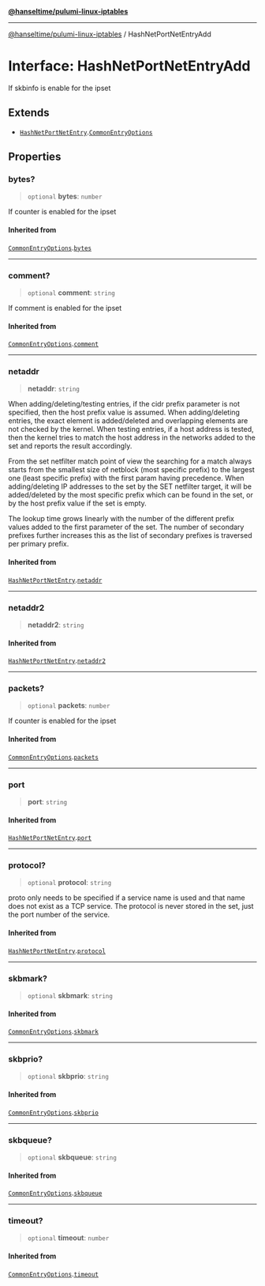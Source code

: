 [**@hanseltime/pulumi-linux-iptables**](../README.md)

***

[@hanseltime/pulumi-linux-iptables](../README.md) / HashNetPortNetEntryAdd

# Interface: HashNetPortNetEntryAdd

If skbinfo is enable for the ipset

## Extends

- [`HashNetPortNetEntry`](HashNetPortNetEntry.md).[`CommonEntryOptions`](CommonEntryOptions.md)

## Properties

### bytes?

> `optional` **bytes**: `number`

If counter is enabled for the ipset

#### Inherited from

[`CommonEntryOptions`](CommonEntryOptions.md).[`bytes`](CommonEntryOptions.md#bytes)

***

### comment?

> `optional` **comment**: `string`

If comment is enabled for the ipset

#### Inherited from

[`CommonEntryOptions`](CommonEntryOptions.md).[`comment`](CommonEntryOptions.md#comment)

***

### netaddr

> **netaddr**: `string`

When adding/deleting/testing entries, if the cidr prefix parameter is not specified, then the host prefix value is assumed. When adding/deleting entries, the exact element is added/deleted and overlapping elements are not checked by the kernel. When testing entries, if a host address is tested, then the kernel tries to match the host address in the networks added to the set and reports the result accordingly.

From the set netfilter match point of view the searching for a match always starts from the smallest size of netblock (most specific prefix) to the largest one (least specific prefix) with the first param having precedence. When adding/deleting IP addresses to the set by the SET netfilter target, it will be added/deleted by the most specific prefix which can be found in the set, or by the host prefix value if the set is empty.

The lookup time grows linearly with the number of the different prefix values added to the first parameter of the set. The number of secondary prefixes further increases this as the list of secondary prefixes is traversed per primary prefix.

#### Inherited from

[`HashNetPortNetEntry`](HashNetPortNetEntry.md).[`netaddr`](HashNetPortNetEntry.md#netaddr)

***

### netaddr2

> **netaddr2**: `string`

#### Inherited from

[`HashNetPortNetEntry`](HashNetPortNetEntry.md).[`netaddr2`](HashNetPortNetEntry.md#netaddr2)

***

### packets?

> `optional` **packets**: `number`

If counter is enabled for the ipset

#### Inherited from

[`CommonEntryOptions`](CommonEntryOptions.md).[`packets`](CommonEntryOptions.md#packets)

***

### port

> **port**: `string`

#### Inherited from

[`HashNetPortNetEntry`](HashNetPortNetEntry.md).[`port`](HashNetPortNetEntry.md#port)

***

### protocol?

> `optional` **protocol**: `string`

proto only needs to be specified if a service name is used and that name does not exist as a TCP service. The protocol is never stored in the set, just the port number of the service.

#### Inherited from

[`HashNetPortNetEntry`](HashNetPortNetEntry.md).[`protocol`](HashNetPortNetEntry.md#protocol)

***

### skbmark?

> `optional` **skbmark**: `string`

#### Inherited from

[`CommonEntryOptions`](CommonEntryOptions.md).[`skbmark`](CommonEntryOptions.md#skbmark)

***

### skbprio?

> `optional` **skbprio**: `string`

#### Inherited from

[`CommonEntryOptions`](CommonEntryOptions.md).[`skbprio`](CommonEntryOptions.md#skbprio)

***

### skbqueue?

> `optional` **skbqueue**: `string`

#### Inherited from

[`CommonEntryOptions`](CommonEntryOptions.md).[`skbqueue`](CommonEntryOptions.md#skbqueue)

***

### timeout?

> `optional` **timeout**: `number`

#### Inherited from

[`CommonEntryOptions`](CommonEntryOptions.md).[`timeout`](CommonEntryOptions.md#timeout)
